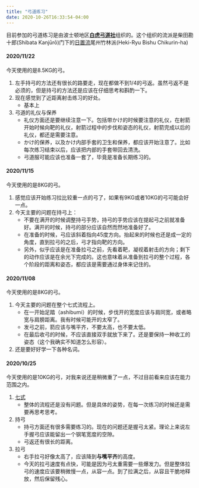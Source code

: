 ```yaml
---
title: "弓道练习"
date: 2020-10-26T16:33:54-04:00
---
```


目前参加的弓道练习是由波士顿地区[**白虎弓道社**](http://byakkoiba.com/)组织的。这个组织的流派是柴田勘十郎(Shibata Kanjūrō)门下的[日置流](https://ja.wikipedia.org/wiki/%E6%97%A5%E7%BD%AE%E6%B5%81)尾州竹林派(Heki-Ryu Bishu Chikurin-ha)

#### 2020/11/22
今天使用的是8.5KG的弓。

1. 左手持弓的方法还有很长的路要走，现在都做不到1/4的弓返。虽然弓返不是必须的，但是持弓的方法还是应该在仔细思考和斟酌一下。
2. 现在感觉到了近距离射击练习的好处。
   * 基本上
3. 弓道的礼仪与保养
   * 礼仪方面还是要继续注意一下。包括带かけ的时候要注意的礼仪，在射箭开始时候向靶的礼仪，射箭过程中的步伐和姿态的礼仪，射箭完成以后的礼仪，都还是需要注意。
   * かけ的保养，以及かけ内部手套的卫生和保养，都应该开始注意了。比如每次练习结束以后，应该把内部的手套带回去清洗。
   * 弓道服可能应该也准备一套了，毕竟是准备长期练习的。

#### 2020/11/15

今天使用的是8KG的弓。

1. 感觉应该开始练习拉比较重一点的弓了，如果有9KG或者10KG的弓可能会好一点。
2. 今天主要的问题在持弓上：
   * 不要在满开的时候调整持弓手势，持弓的手势应该在提起弓之前就准备好。满开的时候，持弓的部分应该自然而然地准备好了。
   * 在准备的时候，弓应该斜着指向45度方向。抬起来的时候也还是成一定的角度，直到拉弓的之后，弓才指向靶的方向。
   * 另外，似乎应该是在准备拉弓之前，先看着靶，凝视着射击的方向；剩下的动作应该是在余光下完成的。这也意味着从准备到拉弓的整个过程，各个阶段的距离和姿态，都应该是需要通过身体来记住的。

#### 2020/11/08

今天使用的是8KG的弓。

1. 今天主要的问题在整个七式流程上。
   * 在一开始足踏（ashibumi）的时候，步伐开的宽度应该与肩同宽，或者略宽与肩膀距离。我有时候可能开的太窄了。
   * 发弓之前，箭应该与嘴平齐，不要太高，也不要太低。
   * 在最后收弓的时候，不应该直接双手就放下来了。还是要保持一种收工的姿态（这个我确实不知道怎么形容）。
2. 还是要好好学一下各种名词。

#### 2020/10/25

今天使用的是10KG的弓，对我来说还是稍微重了一点，不过目前看来应该在能力范围之内。

1. [七式](http://www.bisyutikurinryu.net/tokucyou.html)
   * 整体的流程还是没有问题。但是具体的姿势，在每一次练习的时候还是需要再思考思考。
2. 持弓
   * 持弓方面还有很多需要练习的。现在的问题还是握弓太紧。理论上来说左手握弓应该能留出一个钢笔宽度的空隙。
   * 弓返还有很长的距离。
3. 拉弓
   * 右手拉弓好像太高了，应该降到**与嘴平齐**的高度。
   * 今天的拉弓速度有点快，可能是因为弓太重需要一些爆发力。但是整体拉弓的速度应该要稍微慢一点，从容一点。到了拉满之后，从容且干脆地释放，然后保留残心。
